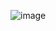 ![image](https://user-images.githubusercontent.com/14828358/147266378-bd6de030-6fce-48da-ac13-7858d79c785d.png)
